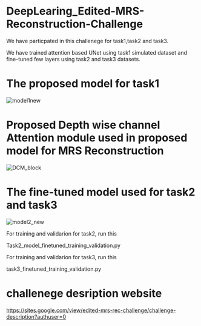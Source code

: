# DeepLearing_Edited-MRS-Reconstruction-Challenge

We have particpated in this challenege for task1,task2 and task3.

We have trained attention based UNet using task1 simulated dataset and fine-tuned few layers using task2 and task3 datasets.

# The proposed model for task1

![model1new](https://user-images.githubusercontent.com/46267777/236612457-47aaeaf4-0ba7-43b8-a5f8-fef5bcd4685d.png)

# Proposed Depth wise channel Attention module used in proposed model for MRS Reconstruction

![DCM_block](https://user-images.githubusercontent.com/46267777/236612725-bf1c09e1-d7f0-4d3d-8a47-9b55a5250a9c.png)


# The fine-tuned model used for task2 and task3 

![model2_new](https://user-images.githubusercontent.com/46267777/236612500-6bb52e55-db9c-4c61-a312-1be4cfe4a294.png)

For training and validarion for task2, run this 

Task2_model_finetuned_training_validation.py

For training and validarion for task3, run this 

task3_finetuned_training_validation.py

# challenege desription website
https://sites.google.com/view/edited-mrs-rec-challenge/challenge-description?authuser=0

